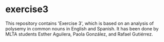 # exercise3
This repository contains 'Exercise 3', which is based on an analysis of polysemy in common nouns in English and Spanish. It has been done by MLTA students Esther Aguilera, Paola González, and Rafael Gutiérrez.
